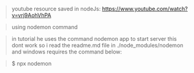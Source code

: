 > youtube resource saved in nodeJs: https://www.youtube.com/watch?v=vrj9AohVhPA


> using nodemon command

> in tutorial he uses the command nodemon app to start server
> this dont work so i read the readme.md file in ./node_modules/nodemon
> and windows requires the command below:

> $ npx nodemon